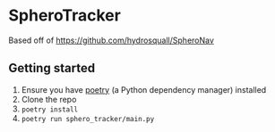 # SpheroTracker

Based off of https://github.com/hydrosquall/SpheroNav

## Getting started

1. Ensure you have [poetry](https://python-poetry.org/) (a Python dependency manager) installed
2. Clone the repo
4. `poetry install`
5. `poetry run sphero_tracker/main.py`
